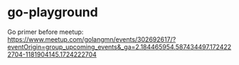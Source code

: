 # go-playground
Go primer before meetup: https://www.meetup.com/golangmn/events/302692617/?eventOrigin=group_upcoming_events&_ga=2.184465954.587434497.1724222704-1181904145.1724222704
